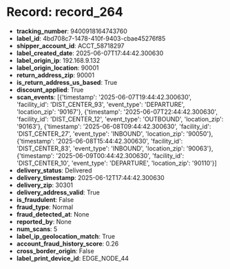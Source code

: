 # Record: record_264

- **tracking_number**: 9400918164743760
- **label_id**: 4bd708c7-1478-410f-9403-cbae45276f85
- **shipper_account_id**: ACCT_58718297
- **label_created_date**: 2025-06-07T17:44:42.300630
- **label_origin_ip**: 192.168.9.132
- **label_origin_location**: 90001
- **return_address_zip**: 90001
- **is_return_address_us_based**: True
- **discount_applied**: True
- **scan_events**: [{'timestamp': '2025-06-07T19:44:42.300630', 'facility_id': 'DIST_CENTER_93', 'event_type': 'DEPARTURE', 'location_zip': '90167'}, {'timestamp': '2025-06-07T22:44:42.300630', 'facility_id': 'DIST_CENTER_12', 'event_type': 'OUTBOUND', 'location_zip': '90163'}, {'timestamp': '2025-06-08T09:44:42.300630', 'facility_id': 'DIST_CENTER_27', 'event_type': 'INBOUND', 'location_zip': '90050'}, {'timestamp': '2025-06-08T15:44:42.300630', 'facility_id': 'DIST_CENTER_83', 'event_type': 'INBOUND', 'location_zip': '90063'}, {'timestamp': '2025-06-09T00:44:42.300630', 'facility_id': 'DIST_CENTER_10', 'event_type': 'DEPARTURE', 'location_zip': '90110'}]
- **delivery_status**: Delivered
- **delivery_timestamp**: 2025-06-12T17:44:42.300630
- **delivery_zip**: 30301
- **delivery_address_valid**: True
- **is_fraudulent**: False
- **fraud_type**: Normal
- **fraud_detected_at**: None
- **reported_by**: None
- **num_scans**: 5
- **label_ip_geolocation_match**: True
- **account_fraud_history_score**: 0.26
- **cross_border_origin**: False
- **label_print_device_id**: EDGE_NODE_44